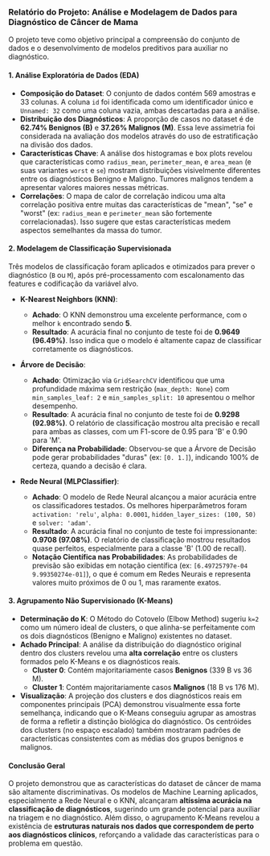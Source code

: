 ### **Relatório do Projeto: Análise e Modelagem de Dados para Diagnóstico de Câncer de Mama**

 O projeto teve como objetivo principal a compreensão do conjunto de dados e o desenvolvimento de modelos preditivos para auxiliar no diagnóstico.

#### **1. Análise Exploratória de Dados (EDA)**

* **Composição do Dataset**: O conjunto de dados contém 569 amostras e 33 colunas. A coluna `id` foi identificada como um identificador único e `Unnamed: 32` como uma coluna vazia, ambas descartadas para a análise.
* **Distribuição dos Diagnósticos**: A proporção de casos no dataset é de **62.74% Benignos (B)** e **37.26% Malignos (M)**. Essa leve assimetria foi considerada na avaliação dos modelos através do uso de estratificação na divisão dos dados.
* **Características Chave**: A análise dos histogramas e box plots revelou que características como `radius_mean`, `perimeter_mean`, e `area_mean` (e suas variantes `worst` e `se`) mostram distribuições visivelmente diferentes entre os diagnósticos Benigno e Maligno. Tumores malignos tendem a apresentar valores maiores nessas métricas.
* **Correlações**: O mapa de calor de correlação indicou uma alta correlação positiva entre muitas das características de "mean", "se" e "worst" (ex: `radius_mean` e `perimeter_mean` são fortemente correlacionadas). Isso sugere que estas características medem aspectos semelhantes da massa do tumor.

#### **2. Modelagem de Classificação Supervisionada**

Três modelos de classificação foram aplicados e otimizados para prever o diagnóstico (`B` ou `M`), após pré-processamento com escalonamento das features e codificação da variável alvo.

* **K-Nearest Neighbors (KNN)**:
    * **Achado**: O KNN demonstrou uma excelente performance, com o melhor `k` encontrado sendo **5**.
    * **Resultado**: A acurácia final no conjunto de teste foi de **0.9649 (96.49%)**. Isso indica que o modelo é altamente capaz de classificar corretamente os diagnósticos.

* **Árvore de Decisão**:
    * **Achado**: Otimização via `GridSearchCV` identificou que uma profundidade máxima sem restrição (`max_depth: None`) com `min_samples_leaf: 2` e `min_samples_split: 10` apresentou o melhor desempenho.
    * **Resultado**: A acurácia final no conjunto de teste foi de **0.9298 (92.98%)**. O relatório de classificação mostrou alta precisão e recall para ambas as classes, com um F1-score de 0.95 para 'B' e 0.90 para 'M'.
    * **Diferença na Probabilidade**: Observou-se que a Árvore de Decisão pode gerar probabilidades "duras" (ex: `[0. 1.]`), indicando 100% de certeza, quando a decisão é clara.

* **Rede Neural (MLPClassifier)**:
    * **Achado**: O modelo de Rede Neural alcançou a maior acurácia entre os classificadores testados. Os melhores hiperparâmetros foram `activation: 'relu'`, `alpha: 0.0001`, `hidden_layer_sizes: (100, 50)` e `solver: 'adam'`.
    * **Resultado**: A acurácia final no conjunto de teste foi impressionante: **0.9708 (97.08%)**. O relatório de classificação mostrou resultados quase perfeitos, especialmente para a classe 'B' (1.00 de recall).
    * **Notação Científica nas Probabilidades**: As probabilidades de previsão são exibidas em notação científica (ex: `[6.49725797e-04 9.99350274e-01]`), o que é comum em Redes Neurais e representa valores muito próximos de 0 ou 1, mas raramente exatos.

#### **3. Agrupamento Não Supervisionado (K-Means)**

* **Determinação do K**: O Método do Cotovelo (Elbow Method) sugeriu `k=2` como um número ideal de clusters, o que alinha-se perfeitamente com os dois diagnósticos (Benigno e Maligno) existentes no dataset.
* **Achado Principal**: A análise da distribuição do diagnóstico original dentro dos clusters revelou uma **alta correlação** entre os clusters formados pelo K-Means e os diagnósticos reais.
    * **Cluster 0**: Contém majoritariamente casos **Benignos** (339 B vs 36 M).
    * **Cluster 1**: Contém majoritariamente casos **Malignos** (18 B vs 176 M).
* **Visualização**: A projeção dos clusters e dos diagnósticos reais em componentes principais (PCA) demonstrou visualmente essa forte semelhança, indicando que o K-Means conseguiu agrupar as amostras de forma a refletir a distinção biológica do diagnóstico. Os centróides dos clusters (no espaço escalado) também mostraram padrões de características consistentes com as médias dos grupos benignos e malignos.

#### **Conclusão Geral**

O projeto demonstrou que as características do dataset de câncer de mama são altamente discriminativas. Os modelos de Machine Learning aplicados, especialmente a Rede Neural e o KNN, alcançaram **altíssima acurácia na classificação de diagnósticos**, sugerindo um grande potencial para auxiliar na triagem e no diagnóstico. Além disso, o agrupamento K-Means revelou a existência de **estruturas naturais nos dados que correspondem de perto aos diagnósticos clínicos**, reforçando a validade das características para o problema em questão.
